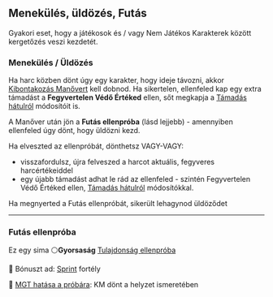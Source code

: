## Menekülés, üldözés, Futás

Gyakori eset, hogy a játékosok és / vagy Nem Játékos Karakterek között kergetőzés veszi kezdetét.
### Menekülés / Üldözés

Ha harc közben dönt úgy egy karakter, hogy ideje távozni, akkor [Kibontakozás Manővert](065_05_altalanos_manoverek.md#kibontakozás) kell dobnod. Ha sikertelen, ellenfeled kap egy extra támadást a **Fegyvertelen Védő Értéked** ellen, sőt megkapja a [Támadás hátulról](064_01_harci_helyzetek.md#t%C3%A1mad%C3%A1s-h%C3%A1tulr%C3%B3l) módosítóit is.

A Manőver után jön a **Futás ellenpróba** (lásd lejjebb) - amennyiben ellenfeled úgy dönt, hogy üldözni kezd.

Ha elveszted az ellenpróbát, dönthetsz VAGY-VAGY:
- visszafordulsz, újra felveszed a harcot aktuális, fegyveres harcértékeiddel
- egy újabb támadást adhat le rád az ellenfeled - szintén Fegyvertelen Védő Értéked ellen, [Támadás hátulról](064_01_harci_helyzetek.md#t%C3%A1mad%C3%A1s-h%C3%A1tulr%C3%B3l) módosítókkal.

Ha megnyerted a Futás ellenpróbát, sikerült lehagynod üldöződet

---
### Futás ellenpróba

Ez egy sima ⚪**Gyorsaság** [Tulajdonság ellenpróba](015_tulajdonsagproba.md#tulajdons%C3%A1g-ellenpr%C3%B3ba) 

🔆 Bónuszt ad: [Sprint](fortelyok.altalanos/sprint.md) fortély

🔆 [MGT hatása a próbára](068_vertek_pancelok.md#mozg%C3%A1sg%C3%A1tl%C3%B3-t%C3%A9nyez%C5%91-mgt): KM dönt a helyzet ismeretében

